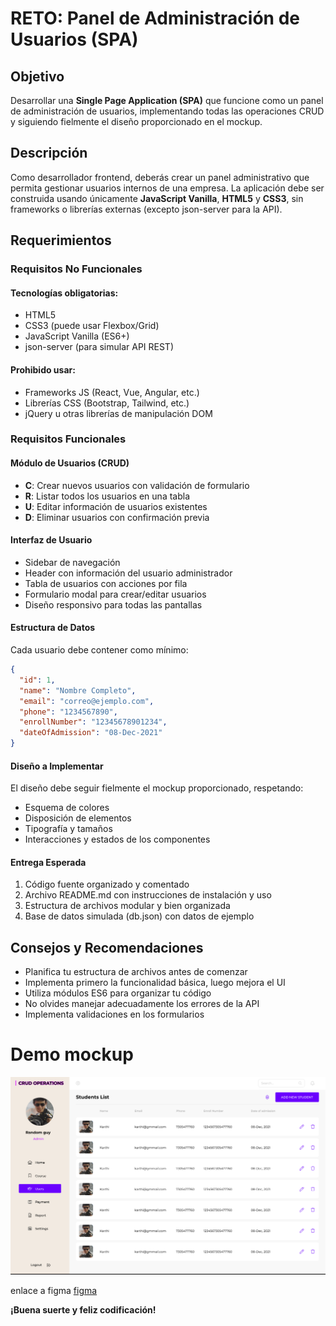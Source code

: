 # RETO: Panel de Administración de Usuarios (SPA)



## Objetivo

Desarrollar una **Single Page Application (SPA)** que funcione como un panel de administración de usuarios, implementando todas las operaciones CRUD y siguiendo fielmente el diseño proporcionado en el mockup.

## Descripción

Como desarrollador frontend, deberás crear un panel administrativo que permita gestionar usuarios internos de una empresa. La aplicación debe ser construida usando únicamente **JavaScript Vanilla**, **HTML5** y **CSS3**, sin frameworks o librerías externas (excepto json-server para la API).

## Requerimientos

### Requisitos No Funcionales

#### Tecnologías obligatorias:
- HTML5
- CSS3 (puede usar Flexbox/Grid)
- JavaScript Vanilla (ES6+)
- json-server (para simular API REST)

#### Prohibido usar:
- Frameworks JS (React, Vue, Angular, etc.)
- Librerías CSS (Bootstrap, Tailwind, etc.)
- jQuery u otras librerías de manipulación DOM

### Requisitos Funcionales

#### Módulo de Usuarios (CRUD)
- **C**: Crear nuevos usuarios con validación de formulario
- **R**: Listar todos los usuarios en una tabla
- **U**: Editar información de usuarios existentes
- **D**: Eliminar usuarios con confirmación previa

#### Interfaz de Usuario
- Sidebar de navegación
- Header con información del usuario administrador
- Tabla de usuarios con acciones por fila
- Formulario modal para crear/editar usuarios
- Diseño responsivo para todas las pantallas

#### Estructura de Datos

Cada usuario debe contener como mínimo:
```json
{
  "id": 1,
  "name": "Nombre Completo",
  "email": "correo@ejemplo.com",
  "phone": "1234567890",
  "enrollNumber": "12345678901234",
  "dateOfAdmission": "08-Dec-2021"
}
```

#### Diseño a Implementar

El diseño debe seguir fielmente el mockup proporcionado, respetando:
- Esquema de colores
- Disposición de elementos
- Tipografía y tamaños
- Interacciones y estados de los componentes

#### Entrega Esperada

1. Código fuente organizado y comentado
2. Archivo README.md con instrucciones de instalación y uso
3. Estructura de archivos modular y bien organizada
4. Base de datos simulada (db.json) con datos de ejemplo


## Consejos y Recomendaciones

- Planifica tu estructura de archivos antes de comenzar
- Implementa primero la funcionalidad básica, luego mejora el UI
- Utiliza módulos ES6 para organizar tu código
- No olvides manejar adecuadamente los errores de la API
- Implementa validaciones en los formularios


# Demo mockup

![Diseño: figma](./src/img/mockup.png)

enlace a figma [figma](https://www.figma.com/design/OAzN08ifwUcxwSCh66clvz/Crud-Operations--Community---Copy-?node-id=0-1&m=dev&t=lW0hyDFNaxBAdWel-1)

**¡Buena suerte y feliz codificación!**
